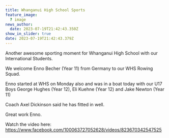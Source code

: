 ```yaml
---
title: Whanganui High School Sports
feature_image:
  ? image
news_author:
  date: 2023-07-19T21:42:43.350Z
show_in_slider: true
date: 2023-07-19T21:42:43.379Z
---
```

Another awesome sporting moment for Whanganui High School with our International Students.

We welcome Enno Becher (Year 11) from Germany to our WHS Rowing Squad.

Enno [](<>)started at WHS on Monday also and was in a boat today with our U17 Boys George Hughes (Year 12), Eli Kuehne (Year 12) and Jake Newton (Year 11)

Coach Axel Dickinson said he has fitted in well. 

Great work Enno. 

Watch the video here: <https://www.facebook.com/100063727052628/videos/823670342547525>



![]()
